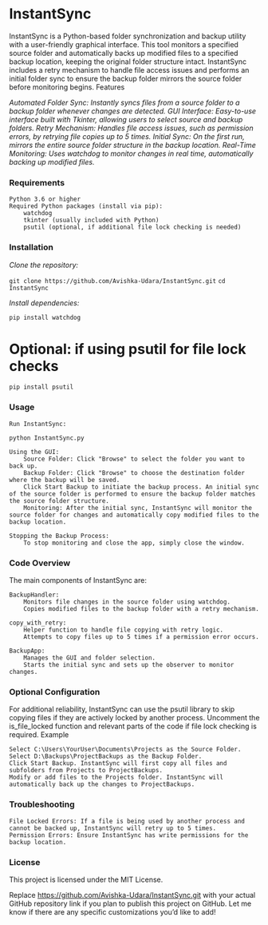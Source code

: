 # InstantSync

InstantSync is a Python-based folder synchronization and backup utility with a user-friendly graphical interface. This tool monitors a specified source folder and automatically backs up modified files to a specified backup location, keeping the original folder structure intact. InstantSync includes a retry mechanism to handle file access issues and performs an initial folder sync to ensure the backup folder mirrors the source folder before monitoring begins.
Features


*Automated Folder Sync: Instantly syncs files from a source folder to a backup folder whenever changes are detected.
GUI Interface: Easy-to-use interface built with Tkinter, allowing users to select source and backup folders.
Retry Mechanism: Handles file access issues, such as permission errors, by retrying file copies up to 5 times.
Initial Sync: On the first run, mirrors the entire source folder structure in the backup location.
Real-Time Monitoring: Uses watchdog to monitor changes in real time, automatically backing up modified files.*

### Requirements

    Python 3.6 or higher
    Required Python packages (install via pip):
        watchdog
        tkinter (usually included with Python)
        psutil (optional, if additional file lock checking is needed)

### Installation

_Clone the repository:_

```git clone https://github.com/Avishka-Udara/InstantSync.git```
```cd InstantSync```


_Install dependencies:_

    pip install watchdog
  # Optional: if using psutil for file lock checks
    pip install psutil

### Usage

    Run InstantSync:

    python InstantSync.py

    Using the GUI:
        Source Folder: Click "Browse" to select the folder you want to back up.
        Backup Folder: Click "Browse" to choose the destination folder where the backup will be saved.
        Click Start Backup to initiate the backup process. An initial sync of the source folder is performed to ensure the backup folder matches the source folder structure.
        Monitoring: After the initial sync, InstantSync will monitor the source folder for changes and automatically copy modified files to the backup location.

    Stopping the Backup Process:
        To stop monitoring and close the app, simply close the window.

### Code Overview

The main components of InstantSync are:

    BackupHandler:
        Monitors file changes in the source folder using watchdog.
        Copies modified files to the backup folder with a retry mechanism.

    copy_with_retry:
        Helper function to handle file copying with retry logic.
        Attempts to copy files up to 5 times if a permission error occurs.

    BackupApp:
        Manages the GUI and folder selection.
        Starts the initial sync and sets up the observer to monitor changes.

### Optional Configuration

For additional reliability, InstantSync can use the psutil library to skip copying files if they are actively locked by another process. Uncomment the is_file_locked function and relevant parts of the code if file lock checking is required.
Example

    Select C:\Users\YourUser\Documents\Projects as the Source Folder.
    Select D:\Backups\ProjectBackups as the Backup Folder.
    Click Start Backup. InstantSync will first copy all files and subfolders from Projects to ProjectBackups.
    Modify or add files to the Projects folder. InstantSync will automatically back up the changes to ProjectBackups.

### Troubleshooting

    File Locked Errors: If a file is being used by another process and cannot be backed up, InstantSync will retry up to 5 times.
    Permission Errors: Ensure InstantSync has write permissions for the backup location.

### License

This project is licensed under the MIT License.

Replace https://github.com/Avishka-Udara/InstantSync.git with your actual GitHub repository link if you plan to publish this project on GitHub. Let me know if there are any specific customizations you’d like to add!
